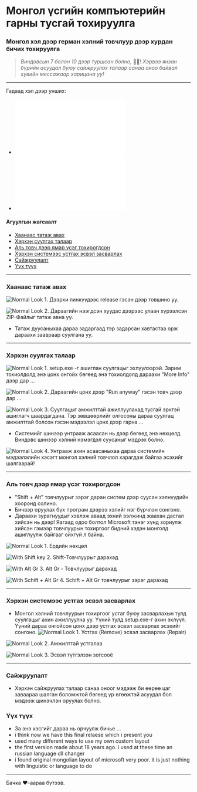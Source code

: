 # Монгол үсгийн компъютерийн гарны тусгай тохируулга
### Монгол хэл дээр герман хэлний товчлуур дээр хурдан бичих тохируулга
>_Виндовсын 7 болон 10 дээр туршсан болно_, 🤣😂!
>_Хэрвээ янзан бүрийн асуудал буюу сайжруулах талаар санаа оноо байвал хувийн мессажаар харицана уу!_
- - -
Гадаад хэл дээр унших:
+ ![In English](README.md)
+ ![Auf deutsch lesen](README.de.md)

#### Агуулгын жагсаалт

+ [Хаанаас татаж авах](#хаанаас-татаж-авах)
+ [Хэрхэн суулгах талаар](#хэрхэн-суулгах-талаар)
+ [Аль товч дээр ямар үсэг тохирогдсон](#аль-товч-дээр-ямар-үсэг-тохирогдсон)
+ [Хэрхэн системээс устгах эсвэл засварлах](#хэрхэн-системээс-устгах-эсвэл-засварлах)
+ [Сайжруулалт](#сайжруулалт)
+ [Үүх түүх](#үүх-түүх)
- - -
### Хаанаас татаж авах


![Normal Look](images/de-20-how-to-download.jpg) 1. Дээрхи линкүүдээс  release гэсэн дээр товшино уу.

![Normal Look](images/de-21-how-to-download.jpg) 2. Дараагийн нээгдсэн хуудас дээрээс улаан хүрээлсэн ZIP-Файлыг татаж авна уу. 
+ Татаж дуусаныхаа дараа задаргаад тэр задарсан хавтастаа орж дараахи заавраар суулгана уу. 
- - -
### Хэрхэн суулгах талаар

![Normal Look](images/de-01-to-install-click-on-more-info.jpg) 1. setup.exe -г ашиглан суулгацыг эхлүүлээрэй. Зарим тохиолдолд энэ цонх онгойх бөгөөд энэ тохиолдолд дараахи "More Info" дээр дар ... <br>

![Normal Look](images/de-02-to-install-click-run-anyway.jpg) 2. Дараагийн цонх дээр "Run anyway" гэсэн товч дээр дар ... <br>

![Normal Look](images/de-03-Install-complete.jpg) 3. Суулгацыг амжилттай ажиллуулахад тусгай эрхтэй ашиглагч шаардагдана. Тэр зөвшөөрлийг олгосоны дараа суулгац амжилттай болсон гэсэн мэдээлэл цонх дээр гарна ... <br>
+ Системийг шинээр унтрааж асаасан нь дээр бөгөөд энэ нөхцөлд Виндовс шинээр хэлний нэмэгдэл суусаныг мэдрэх болно.

![Normal Look](images/de-11-check-after-reboot.jpg) 4. Унтрааж ахин асаасаныхаа дараа системийн мэдээлэлийн хэсэгт монгол хэлний товчлол харагдаж байгаа эсэхийг шалгаарай!

- - -

### Аль товч дээр ямар үсэг тохирогдсон

+ "Shift + Alt" товчлуурыг зэрэг даран систем дээр суусан хэлнүүдийн хооронд солино.
+ Бичвэр оруулах бүх програм дээрээ хэлийг нэг бүрчлэн сонгоно. 
+ Дараахи зурагнуудыг хэвлэж аваад эхний ээлжинд жаахан дасгал хийсэн нь дээр! Яагаад одоо болтол Microsoft тэнэг хүнд зориулж хийсэн гэмээр товчлуурын тохиргоог бидний хэдэн монголд ашиглуулж байгааг ойхгүй л байна.

![Normal Look](images/0_Normale_Ansicht.jpg) 1. Ердийн нөхцөл <br>

![With Shift key](images/1_Shft_Ansicht.jpg) 2. Shift-Товчлуурыг дарахад <br>

![With Alt Gr](images/2_AltGr_Ansicht.jpg) 3. Alt Gr - Товчлуурыг дарахад <br>

![With Schift + Alt Gr](images/3_ShftAltGr_Ansicht.jpg) 4. Schift + Alt Gr товчлуурыг зэрэг дарахад <br>


- - -

### Хэрхэн системээс устгах эсвэл засварлах


+ Монгол хэлний товчлуурын тохиргоог устаг буюу засварлахын тулд суулгацыг ахин ажиллуулна уу. Үүний тулд setup.exe-г ахин эхлүүл. Үүний дараа онгойсон цонх дээр устгах эсвэл засварлах эсэхийг сонгоно.
![Normal Look](images/de-07-Remove-or-repair.jpg) 1. Устгах (Remove) эсвэл засварлах (Repair) <br>

![Normal Look](images/de-10-install-complete.jpg) 2. Aмжилттай устгалаа <br>

![Normal Look](images/de-09-Interrupt-installation.jpg) 3. Эсвэл түтгэлзэн зогсооё <br>
- - -
### Сайжруулалт

+ Хэрхэн сайжруулах талаар санаа оноог мэдээж би өөрөө цаг заваараа шалган боломжтой бөгөөд үр өгөөжтэй асуудал бол мэдээж шинэчлэн оруулах болно.

### Үүх түүх
+ За энэ хэсгийг дараа нь орчуулж бичье ...
+ i think now we have this final relaese which i present you
+ used many different ways to use my own custom layout
+ the first version made about 18 years ago. i used at these time an russian language dll changer
+ i found original mongolian layout of microsoft very poor. it is just nothing with linguistic or language to do
- - -
Бачка ❤-аараа бүтээв. 
